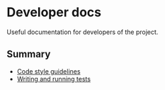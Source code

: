 # Developer docs

Useful documentation for developers of the project.

## Summary

- [Code style guidelines](./CODESTYLE.md)
- [Writing and running tests](./tests.md)
